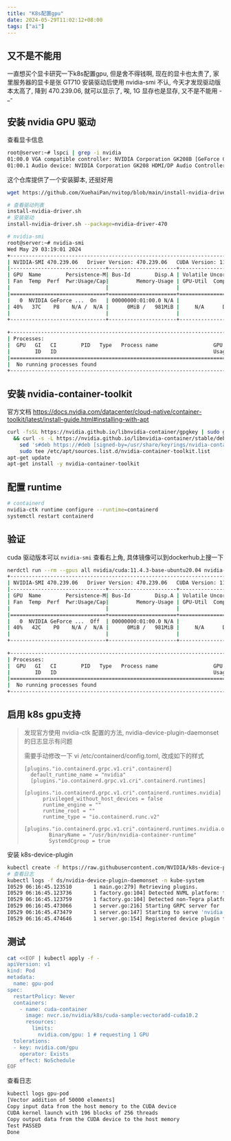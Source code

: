 ```yaml
---
title: "K8s配置gpu"
date: 2024-05-29T11:02:12+08:00
tags: ["ai"]
---
```


## 又不是不能用

一直想买个显卡研究一下k8s配置gpu, 但是舍不得钱啊, 现在的显卡也太贵了, 家里服务器的显卡是张 GT710 安装驱动后使用 nvidia-smi 不认, 今天才发现驱动版本太高了, 降到 470.239.06, 就可以显示了, 唉, 1G 显存也是显存, 又不是不能用 -_-

## 安装 nvidia GPU 驱动

查看显卡信息

```bash
root@server:~# lspci | grep -i nvidia
01:00.0 VGA compatible controller: NVIDIA Corporation GK208B [GeForce GT 710] (rev a1)
01:00.1 Audio device: NVIDIA Corporation GK208 HDMI/DP Audio Controller (rev a1)
```

这个仓库提供了一个安装脚本, 还挺好用

```bash
wget https://github.com/XuehaiPan/nvitop/blob/main/install-nvidia-driver.sh
```

```bash
# 查看驱动列表
install-nvidia-driver.sh
# 安装驱动
install-nvidia-driver.sh --package=nvidia-driver-470
```
```bash
# nvidia-smi
root@server:~# nvidia-smi
Wed May 29 03:19:01 2024       
+-----------------------------------------------------------------------------+
| NVIDIA-SMI 470.239.06   Driver Version: 470.239.06   CUDA Version: 11.4     |
|-------------------------------+----------------------+----------------------+
| GPU  Name        Persistence-M| Bus-Id        Disp.A | Volatile Uncorr. ECC |
| Fan  Temp  Perf  Pwr:Usage/Cap|         Memory-Usage | GPU-Util  Compute M. |
|                               |                      |               MIG M. |
|===============================+======================+======================|
|   0  NVIDIA GeForce ...  On   | 00000000:01:00.0 N/A |                  N/A |
| 40%   37C    P8    N/A /  N/A |      0MiB /   981MiB |     N/A      Default |
|                               |                      |                  N/A |
+-------------------------------+----------------------+----------------------+
                                                                               
+-----------------------------------------------------------------------------+
| Processes:                                                                  |
|  GPU   GI   CI        PID   Type   Process name                  GPU Memory |
|        ID   ID                                                   Usage      |
|=============================================================================|
|  No running processes found                                                 |
+-----------------------------------------------------------------------------+
```

## 安装 nvidia-container-toolkit

官方文档 https://docs.nvidia.com/datacenter/cloud-native/container-toolkit/latest/install-guide.html#installing-with-apt

```bash
curl -fsSL https://nvidia.github.io/libnvidia-container/gpgkey | sudo gpg --dearmor -o /usr/share/keyrings/nvidia-container-toolkit-keyring.gpg \
  && curl -s -L https://nvidia.github.io/libnvidia-container/stable/deb/nvidia-container-toolkit.list | \
    sed 's#deb https://#deb [signed-by=/usr/share/keyrings/nvidia-container-toolkit-keyring.gpg] https://#g' | \
    sudo tee /etc/apt/sources.list.d/nvidia-container-toolkit.list
apt-get update
apt-get install -y nvidia-container-toolkit
```

## 配置 runtime

```bash
# containerd
nvidia-ctk runtime configure --runtime=containerd
systemctl restart containerd
```

## 验证

cuda 驱动版本可以 `nvidia-smi` 查看右上角, 具体镜像可以到dockerhub上搜一下

```bash
nerdctl run --rm --gpus all nvidia/cuda:11.4.3-base-ubuntu20.04 nvidia-smi
+-----------------------------------------------------------------------------+
| NVIDIA-SMI 470.239.06   Driver Version: 470.239.06   CUDA Version: 11.4     |
|-------------------------------+----------------------+----------------------+
| GPU  Name        Persistence-M| Bus-Id        Disp.A | Volatile Uncorr. ECC |
| Fan  Temp  Perf  Pwr:Usage/Cap|         Memory-Usage | GPU-Util  Compute M. |
|                               |                      |               MIG M. |
|===============================+======================+======================|
|   0  NVIDIA GeForce ...  Off  | 00000000:01:00.0 N/A |                  N/A |
| 40%   42C    P0    N/A /  N/A |      0MiB /   981MiB |     N/A      Default |
|                               |                      |                  N/A |
+-------------------------------+----------------------+----------------------+
                                                                               
+-----------------------------------------------------------------------------+
| Processes:                                                                  |
|  GPU   GI   CI        PID   Type   Process name                  GPU Memory |
|        ID   ID                                                   Usage      |
|=============================================================================|
|  No running processes found                                                 |
+-----------------------------------------------------------------------------+
```

## 启用 k8s gpu支持

> 发现官方使用 nvidia-ctk 配置的方法, nvidia-device-plugin-daemonset 的日志显示有问题
>
> 需要手动修改一下 vi /etc/containerd/config.toml, 改成如下的样式
>
>     [plugins."io.containerd.grpc.v1.cri".containerd]
>       default_runtime_name = "nvidia"
>       [plugins."io.containerd.grpc.v1.cri".containerd.runtimes]
>         [plugins."io.containerd.grpc.v1.cri".containerd.runtimes.nvidia]
>           privileged_without_host_devices = false
>           runtime_engine = ""
>           runtime_root = ""
>           runtime_type = "io.containerd.runc.v2"
>           [plugins."io.containerd.grpc.v1.cri".containerd.runtimes.nvidia.options]
>             BinaryName = "/usr/bin/nvidia-container-runtime"
>             SystemdCgroup = true

安装 k8s-device-plugin

```bash
kubectl create -f https://raw.githubusercontent.com/NVIDIA/k8s-device-plugin/v0.15.0/deployments/static/nvidia-device-plugin.yml
# 查看日志
kubectl logs -f ds/nvidia-device-plugin-daemonset -n kube-system
I0529 06:16:45.123510       1 main.go:279] Retrieving plugins.
I0529 06:16:45.123736       1 factory.go:104] Detected NVML platform: found NVML library
I0529 06:16:45.123759       1 factory.go:104] Detected non-Tegra platform: /sys/devices/soc0/family file not found
I0529 06:16:45.473066       1 server.go:216] Starting GRPC server for 'nvidia.com/gpu'
I0529 06:16:45.473479       1 server.go:147] Starting to serve 'nvidia.com/gpu' on /var/lib/kubelet/device-plugins/nvidia-gpu.sock
I0529 06:16:45.474646       1 server.go:154] Registered device plugin for 'nvidia.com/gpu' with Kubelet
```

## 测试

```bash
cat <<EOF | kubectl apply -f -
apiVersion: v1
kind: Pod
metadata:
  name: gpu-pod
spec:
  restartPolicy: Never
  containers:
    - name: cuda-container
      image: nvcr.io/nvidia/k8s/cuda-sample:vectoradd-cuda10.2
      resources:
        limits:
          nvidia.com/gpu: 1 # requesting 1 GPU
  tolerations:
  - key: nvidia.com/gpu
    operator: Exists
    effect: NoSchedule
EOF
```

查看日志

```bash
kubectl logs gpu-pod
[Vector addition of 50000 elements]
Copy input data from the host memory to the CUDA device
CUDA kernel launch with 196 blocks of 256 threads
Copy output data from the CUDA device to the host memory
Test PASSED
Done
```

